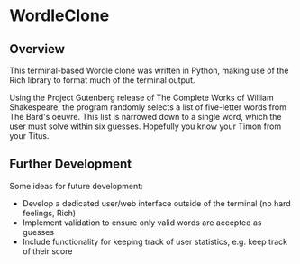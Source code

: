 # WordleClone


## Overview
This terminal-based Wordle clone was written in Python, making use of the Rich library to format much of the terminal output.

Using the Project Gutenberg release of The Complete Works of William Shakespeare, the program randomly selects a list of five-letter words from The Bard's oeuvre. This list is narrowed down to a single word, which the user must solve within six guesses. Hopefully you know your Timon from your Titus.

## Further Development
Some ideas for future development:

- Develop a dedicated user/web interface outside of the terminal (no hard feelings, Rich)
- Implement validation to ensure only valid words are accepted as guesses
- Include functionality for keeping track of user statistics, e.g. keep track of their score
